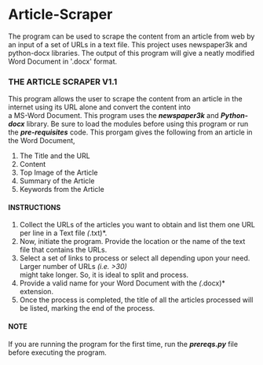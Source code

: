 # Article-Scraper
The program can be used to scrape the content from an article from web by an input of a set of URLs in a text file. This project uses newspaper3k and python-docx libraries. The output of this program will give a neatly modified Word Document in '.docx' format.

### THE ARTICLE SCRAPER V1.1

This program allows the user to scrape the content from an article in the internet using its URL alone and convert the content into <br/> a MS-Word Document. This program uses the ***newspaper3k*** and ***Python-docx*** library. Be sure to load the modules before using this program or run the ***pre-requisites*** code. This prorgam gives the 
following from an article in the Word Document, <br/>
1. The Title and the URL                                   
2. Content                                                 
3. Top Image of the Article                              
4. Summary of the Article                                
5. Keywords from the Article 

#### INSTRUCTIONS                                            

1. Collect the URLs of the articles you want to obtain and list them one URL per line in a Text file *(*.txt)*.
2. Now, initiate the program. Provide the location or the name of the text file that contains the URLs.                                      
3. Select a set of links to process or select all depending upon your need. Larger number of URLs *(i.e. >30)* <br/> might take longer. So, it is ideal to split and process.      
4. Provide a valid name for your Word Document with the *(*.docx)* extension.                                      
5. Once the process is completed, the title of all the articles processed will be listed, marking the end of the process.                                            

#### NOTE 
If you are running the program for the first time, run the ***prereqs.py*** file before executing the program.
